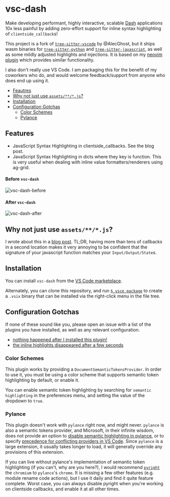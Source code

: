 # vsc-dash

Make developing performant, highly interactive, scalable [Dash](https://dash.plotly.com/) 
applications 10x less painful by adding zero-effort support for inline syntax highlighting of 
`clientside_callback`s!

This project is a fork of [`tree-sitter-vscode`](https://github.com/AlecGhost/tree-sitter-vscode) by @AlecGhost, but it ships
wasm binaries for [`tree-sitter-python`](https://github.com/tree-sitter/tree-sitter-python) and [`tree-sitter-javascript`](https://github.com/tree-sitter/tree-sitter-javascript),
as well as some mildly adjusted highlights and injections. It is based on my [neovim plugin](https://github.com/ctdunc/nvim-dash)
which provides similar functionality.

I also don't really use VS Code. I am packaging this for the benefit of my coworkers who do, and would
welcome feedback/support from anyone who does end up using it.

- [Feautres](#features)
- [Why not just use `assets/**/*.js`?](#why-not-just-use-assetsjs)
- [Installation](#installation)
- [Configuration Gotchas](#configuration-gotchas)
    - [Color Schemes](#color-schemes)
    - [Pylance](#pylance)

## Features
- JavaScript Syntax Highlighting in clientside_callbacks. See the blog post.
- JavaScript Syntax Highlighting in dicts where they key is function. This is very useful when dealing with inline value formatters/renderers using ag-grid.

#### Before `vsc-dash`
![vsc-dash-before](https://github.com/user-attachments/assets/eb4dc61c-8adf-4590-b95a-9b6460194756)

#### After `vsc-dash`
![vsc-dash-after](https://github.com/user-attachments/assets/35df7bc7-9472-4759-b131-01665565edc1)

## Why not just use `assets/**/*.js`?
I wrote about this in a [blog post](https://www.connorduncan.xyz/blog/dash-clientside-treesitter.html).
TL;DR, having more than tens of callbacks in a second location makes it very annoying 
to be confident that the signature of your javascript function matches your `Input/Output/State`s.

## Installation
You can install `vsc-dash` from the [VS Code marketplace](https://marketplace.visualstudio.com/items?itemName=ctdunc.vsc-dash).

Alternately, you can clone this repository, and run [`$ vsce package`](https://code.visualstudio.com/api/working-with-extensions/publishing-extension)
to create a `.vsix` binary that can be installed via the right-click menu in the file tree.

## Configuration Gotchas
If none of these sound like you, please open an issue with a list of the plugins you 
have installed, as well as any relevant configuration.

- [nothing happened after I installed this plugin!](#color-schemes)
- [the inline highlights disappeared after a few seconds](#pylance)

### Color Schemes
This plugin works by providing a `DocumentSemanticTokensProvider`. In order to use it,
you must be using a color scheme that supports semantic token highlighting by default, or enable it.

You can enable semantic token highlighting by searching for `semantic highlighting` in the preferences
menu, and setting the value of the dropdown to `true`.

### Pylance
This plugin doesn't work with `pylance` right now, and might never.
`pylance` is also a semantic tokens provider, and Microsoft, in their infinite 
wisdom, does not provide an option to [disable semantic highlighting in pylance](https://github.com/microsoft/pylance-release/issues/2495),
or to specify [precedence for conflicting providers in VS Code](https://github.com/microsoft/vscode/issues/145530).
Since `pylance` is a large extension, it usually takes longer to load, it will generally override 
any provisions of this extension.

If you can live without pylance's implementation of semantic token highlighting (if you can't,
why are you here?), I would recommend [`pyright`](https://github.com/microsoft/pyright) the `chromium`
to `pylance`'s `chrome`. It is missing a few other features (e.g. module rename code actions), but I use it daily
and find it quite feature complete.
Worst case, you can always disable pyright when you're working on clientside callbacks, and enable it at all other times.
